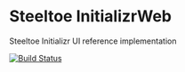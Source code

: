 # Steeltoe InitializrWeb

Steeltoe Initializr UI reference implementation

[![Build Status](https://dev.azure.com/SteeltoeOSS/Steeltoe/_apis/build/status/Initializr/SteeltoeOSS.InitializrWeb?branchName=master)](https://dev.azure.com/SteeltoeOSS/Steeltoe/_build/latest?definitionId=32&branchName=master)
